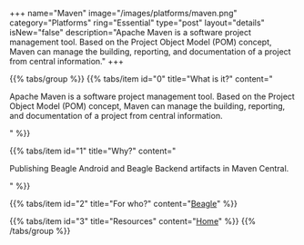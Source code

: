 +++
name="Maven"
image="/images/platforms/maven.png"
category="Platforms"
ring="Essential"
type="post"
layout="details"
isNew="false"
description="Apache Maven is a software project management tool. Based on the Project Object Model (POM) concept, Maven can manage the building, reporting, and documentation of a project from central information."
+++

{{% tabs/group %}}
  {{% tabs/item id="0" title="What is it?" content="<p>Apache Maven is a software project management tool. Based on the Project Object Model (POM) concept, Maven can manage the building, reporting, and documentation of a project from central information.</p>" %}}

  {{% tabs/item id="1" title="Why?" content="<p>Publishing Beagle Android and Beagle Backend artifacts in Maven Central.</p>" %}}

  {{% tabs/item id="2" title="For who?" content="<a href='https://usebeagle.io/' target='_blank'>Beagle</a>" %}}

  {{% tabs/item id="3" title="Resources" content="<a href='https://maven.apache.org/' target='_blank'>Home</a>" %}}
{{% /tabs/group %}}
